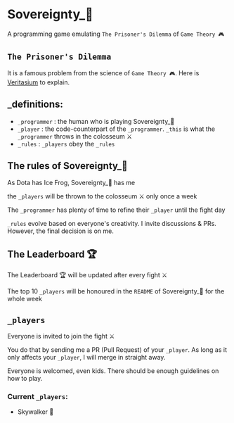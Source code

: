# Sovereignty_👑

A programming game emulating `The Prisoner's Dilemma` of `Game Theory 🎮`

## `The Prisoner's Dilemma`

It is a famous problem from the science of `Game Theory 🎮`. Here is [Veritasium](https://www.youtube.com/watch?v=mScpHTIi-kM) to explain.

## _definitions:

- `_programmer` : the human who is playing Sovereignty_👑 
- `_player` : the code-counterpart of the `_programmer`. `_this` is what the `_programmer` throws in the colosseum ⚔️
- `_rules` : `_players` obey the `_rules`

## The rules of Sovereignty_👑 

As Dota has Ice Frog, Sovereignty_👑 has me

the `_players` will be thrown to the colosseum ⚔️ only once a week

The `_programmer` has plenty of time to refine their `_player` until the fight day

`_rules` evolve based on everyone's creativity. I invite discussions & PRs. However, the final decision is on me.

## The Leaderboard 🏆

The Leaderboard 🏆 will be updated after every fight ⚔️

The top 10 `_players` will be honoured in the `README` of Sovereignty_👑 for the whole week

## `_players`

Everyone is invited to join the fight ⚔️

You do that by sending me a PR (Pull Request) of your `_player`. As long as it only affects your `_player`, I will merge in straight away.

Everyone is welcomed, even kids. There should be enough guidelines on how to play.

### Current `_players`:
- Skywalker 🔦